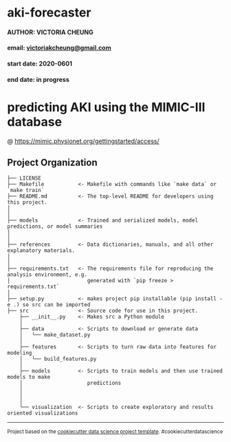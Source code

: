aki-forecaster
==================================
#### AUTHOR: VICTORIA CHEUNG
#### email: victoriakcheung@gmail.com
#### start date: 2020-0601
#### end date: in progress


predicting AKI using the MIMIC-III database 
==================================
@ https://mimic.physionet.org/gettingstarted/access/

Project Organization
----------------------------------

    ├── LICENSE
    ├── Makefile           <- Makefile with commands like `make data` or `make train`
    ├── README.md          <- The top-level README for developers using this project.
    │
    │
    ├── models             <- Trained and serialized models, model predictions, or model summaries
    │
    │
    ├── references         <- Data dictionaries, manuals, and all other explanatory materials.
    │
    │
    ├── requirements.txt   <- The requirements file for reproducing the analysis environment, e.g.
    │                         generated with `pip freeze > requirements.txt`
    │
    ├── setup.py           <- makes project pip installable (pip install -e .) so src can be imported
    ├── src                <- Source code for use in this project.
        ├── __init__.py    <- Makes src a Python module
        │
        ├── data           <- Scripts to download or generate data
        │   └── make_dataset.py
        │
        ├── features       <- Scripts to turn raw data into features for modeling
        │   └── build_features.py
        │
        ├── models         <- Scripts to train models and then use trained models to make
        │                     predictions
        │   
        │   
        │
        └── visualization  <- Scripts to create exploratory and results oriented visualizations



--------

<p><small>Project based on the <a target="_blank" href="https://drivendata.github.io/cookiecutter-data-science/">cookiecutter data science project template</a>. #cookiecutterdatascience</small></p>
